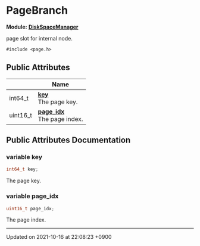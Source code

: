 

# PageBranch

**Module:** **[DiskSpaceManager](/Modules/DiskSpaceManager)**



page slot for internal node. 


`#include <page.h>`

## Public Attributes

|                | Name           |
| -------------- | -------------- |
| int64_t | **[key](/Classes/PageBranch#variable-key)** <br>The page key.  |
| uint16_t | **[page_idx](/Classes/PageBranch#variable-page_idx)** <br>The page index.  |

## Public Attributes Documentation

### variable key

```cpp
int64_t key;
```

The page key. 

### variable page_idx

```cpp
uint16_t page_idx;
```

The page index. 

-------------------------------

Updated on 2021-10-16 at 22:08:23 +0900